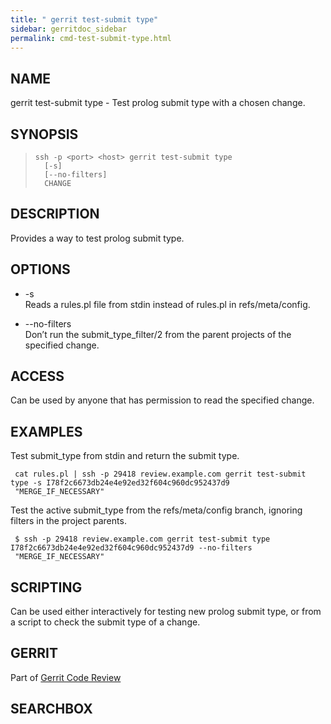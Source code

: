 ```yaml
---
title: " gerrit test-submit type"
sidebar: gerritdoc_sidebar
permalink: cmd-test-submit-type.html
---
```

## NAME

gerrit test-submit type - Test prolog submit type with a chosen change.

## SYNOPSIS

> 
> 
>     ssh -p <port> <host> gerrit test-submit type
>       [-s]
>       [--no-filters]
>       CHANGE

## DESCRIPTION

Provides a way to test prolog submit type.

## OPTIONS

  - \-s  
    Reads a rules.pl file from stdin instead of rules.pl in
    refs/meta/config.

  - \--no-filters  
    Don’t run the submit\_type\_filter/2 from the parent projects of the
    specified change.

## ACCESS

Can be used by anyone that has permission to read the specified change.

## EXAMPLES

Test submit\_type from stdin and return the submit
type.

``` 
 cat rules.pl | ssh -p 29418 review.example.com gerrit test-submit type -s I78f2c6673db24e4e92ed32f604c960dc952437d9
 "MERGE_IF_NECESSARY"
```

Test the active submit\_type from the refs/meta/config branch, ignoring
filters in the project
parents.

``` 
 $ ssh -p 29418 review.example.com gerrit test-submit type I78f2c6673db24e4e92ed32f604c960dc952437d9 --no-filters
 "MERGE_IF_NECESSARY"
```

## SCRIPTING

Can be used either interactively for testing new prolog submit type, or
from a script to check the submit type of a change.

## GERRIT

Part of [Gerrit Code Review](index.html)

## SEARCHBOX

